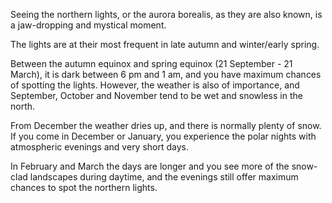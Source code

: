 Seeing the northern lights, or the aurora borealis, as they are also known, is a jaw-dropping and mystical moment.

The lights are at their most frequent in late autumn and winter/early spring. 

Between the autumn equinox and spring equinox (21 September - 21 March), it is dark between 6 pm and 1 am, and you have maximum chances of spotting the lights. However, the weather is also of importance, and September, October and November tend to be wet and snowless in the north.

From December the weather dries up, and there is normally plenty of snow. If you come in December or January, you experience the polar nights with atmospheric evenings and very short days.

In February and March the days are longer and you see more of the snow-clad landscapes during daytime, and the evenings still offer maximum chances to spot the northern lights.



